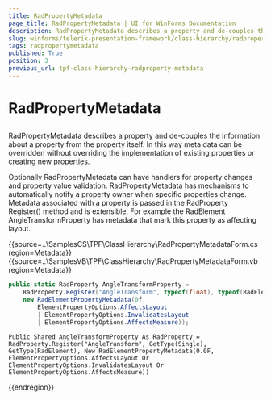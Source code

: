 ```yaml
---
title: RadPropertyMetadata
page_title: RadPropertyMetadata | UI for WinForms Documentation
description: RadPropertyMetadata describes a property and de-couples the information about a property from the property itself.
slug: winforms/telerik-presentation-framework/class-hierarchy/radpropertymetadata
tags: radpropertymetadata
published: True
position: 3
previous_url: tpf-class-hierarchy-radproperty-metadata
---
```


# RadPropertyMetadata

## 

RadPropertyMetadata describes a property and de-couples the information about a property from the property itself. In this way meta data can be overridden without overriding the implementation of existing properties or creating new properties. 

Optionally RadPropertyMetadata can have handlers for property changes and property value validation. RadPropertyMetadata has mechanisms to automatically notify a property owner when specific properties change. Metadata associated with a property is passed in the RadProperty Register() method and is extensible. For example the RadElement AngleTransformProperty has metadata that mark this property as affecting layout.


{{source=..\SamplesCS\TPF\ClassHierarchy\RadPropertyMetadataForm.cs region=Metadata}} 
{{source=..\SamplesVB\TPF\ClassHierarchy\RadPropertyMetadataForm.vb region=Metadata}} 

````C#
public static RadProperty AngleTransformProperty =
    RadProperty.Register("AngleTransform", typeof(float), typeof(RadElement),
    new RadElementPropertyMetadata(0f, 
        ElementPropertyOptions.AffectsLayout 
        | ElementPropertyOptions.InvalidatesLayout
        | ElementPropertyOptions.AffectsMeasure));

````
````VB.NET
Public Shared AngleTransformProperty As RadProperty = RadProperty.Register("AngleTransform", GetType(Single), GetType(RadElement), New RadElementPropertyMetadata(0.0F, ElementPropertyOptions.AffectsLayout Or ElementPropertyOptions.InvalidatesLayout Or ElementPropertyOptions.AffectsMeasure))

````

{{endregion}}
